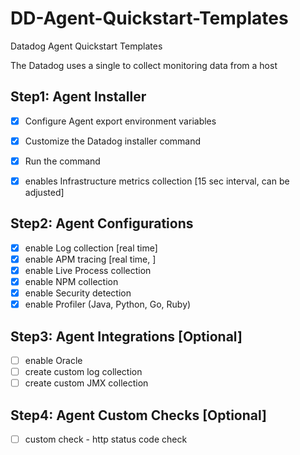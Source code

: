 # DD-Agent-Quickstart-Templates
Datadog Agent Quickstart Templates 

The Datadog uses a single to collect monitoring data from a host 

## Step1: Agent Installer
- [x] Configure Agent export environment variables
- [x] Customize the Datadog installer command
- [x] Run the command
- [x] enables Infrastructure metrics collection [15 sec interval, can be adjusted]


## Step2: Agent Configurations
- [x] enable Log collection [real time]
- [x] enable APM tracing [real time, ]
- [x] enable Live Process collection
- [x] enable NPM collection
- [x] enable Security detection
- [x] enable Profiler (Java, Python, Go, Ruby)

## Step3: Agent Integrations [Optional]
- [ ] enable Oracle
- [ ] create custom log collection
- [ ] create custom JMX collection

## Step4: Agent Custom Checks [Optional]
- [ ] custom check - http status code check
